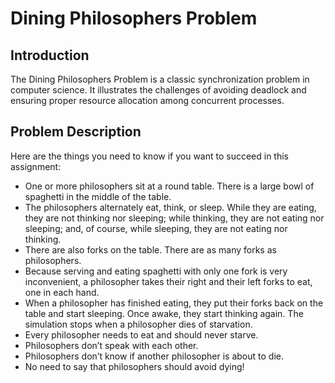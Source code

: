 # Dining Philosophers Problem

## Introduction

The Dining Philosophers Problem is a classic synchronization problem in computer science. It illustrates the challenges of avoiding deadlock and ensuring proper resource allocation among concurrent processes.

## Problem Description

Here are the things you need to know if you want to succeed in this assignment:

- One or more philosophers sit at a round table. There is a large bowl of spaghetti in the middle of the table.
- The philosophers alternately eat, think, or sleep. While they are eating, they are not thinking nor sleeping; while thinking, they are not eating nor sleeping; and, of course, while sleeping, they are not eating nor thinking.
- There are also forks on the table. There are as many forks as philosophers.
- Because serving and eating spaghetti with only one fork is very inconvenient, a philosopher takes their right and their left forks to eat, one in each hand.
- When a philosopher has finished eating, they put their forks back on the table and start sleeping. Once awake, they start thinking again. The simulation stops when a philosopher dies of starvation.
- Every philosopher needs to eat and should never starve.
- Philosophers don’t speak with each other.
- Philosophers don’t know if another philosopher is about to die.
- No need to say that philosophers should avoid dying!

